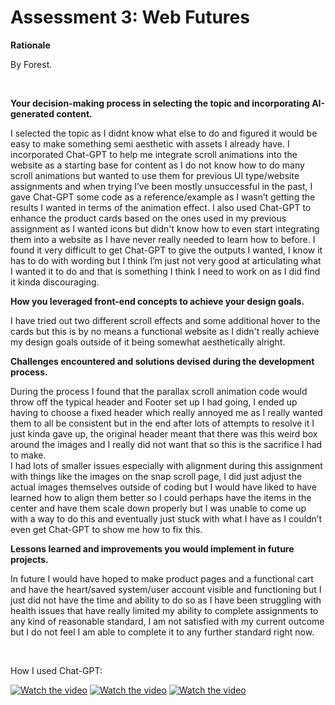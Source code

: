 <h1>Assessment 3: Web Futures</h1>
<p><strong>Rationale</strong></p>
<p>By Forest.</p>
<br>
<p><strong>Your decision-making process in selecting the topic and incorporating AI-generated content.</strong></p>
<p>I selected the topic as I didnt know what else to do and figured it would be easy to make something semi aesthetic with assets I already have. I incorporated Chat-GPT to help me integrate scroll animations into the website as a starting base for content as I do not know how to do many scroll animations but wanted to use them for previous UI type/website assignments and when trying I’ve been mostly unsuccessful in the past, I gave Chat-GPT some code as a reference/example as I wasn’t getting the results I wanted in terms of the animation effect. I also used Chat-GPT to enhance the product cards based on the ones used in my previous assignment as I wanted icons but didn't know how to even start integrating them into a website as I have never really needed to learn how to before. I found it very difficult to get Chat-GPT to give the outputs I wanted, I know it has to do with wording but I think I’m just not very good at articulating what I wanted it to do and that is something I think I need to work on as I did find it kinda discouraging.</p> 
<p><strong>How you leveraged front-end concepts to achieve your design goals.</strong></p>
<p>I have tried out two different scroll effects and some additional hover to the cards but this is by no means a functional website as I didn't really achieve my design goals outside of it being somewhat aesthetically alright.</p>
<p><strong>Challenges encountered and solutions devised during the development process.</strong></p>
<p>During the process I found that the parallax scroll animation code would throw off the typical header and Footer set up I had going, I ended up having to choose a fixed header which really annoyed me as I really wanted them to all be consistent but in the end after lots of attempts to resolve it I just kinda gave up, the original header meant that there was this weird box around the images and I really did not want that so this is the sacrifice I had to make. 
  <br>I had lots of smaller issues especially with alignment during this assignment with things like the images on the snap scroll page, I did just adjust the actual images themselves outside of coding but I would have liked to have learned how to align them better so I could perhaps have the items in the center and have them scale down properly but I was unable to come up with a way to do this and eventually just stuck with what I have as I couldn’t even get Chat-GPT to show me how to fix this.</p>
<p><strong>Lessons learned and improvements you would implement in future projects.</strong></p>
<p>In future I would have hoped to make product pages and a functional cart and have the heart/saved system/user account visible and functioning but I just did not have the time and ability to do so as I have been struggling with health issues that have really limited my ability to complete assignments to any kind of reasonable standard, I am not satisfied with my current outcome but I do not feel I am able to complete it to any further standard right now.</p>
<br>
<p>How I used Chat-GPT:</p>


[![Watch the video](https://cdn.glitch.global/18595e04-8ce4-4760-a22d-544429cc1ce8/Screenshot%202024-07-05%20004152.png?v=1720104359320)](https://youtu.be/hQgey96_5N4)
[![Watch the video](https://cdn.glitch.global/18595e04-8ce4-4760-a22d-544429cc1ce8/Screenshot%202024-07-05%20004126.png?v=1720104348466)](https://youtu.be/uZDcRw3tnp4)
[![Watch the video](https://cdn.glitch.global/18595e04-8ce4-4760-a22d-544429cc1ce8/Screenshot%202024-07-05%20004056.png?v=1720104332688)](https://youtu.be/7nvm0ea8_YI)

